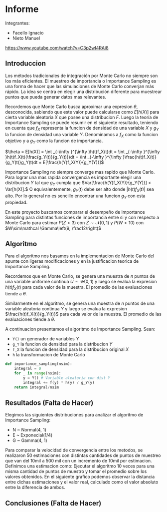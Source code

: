 # Informe
Integrantes:
- Facello Ignacio
- Nieto Manuel

https://www.youtube.com/watch?v=C3p2wI4RAi8

## Introduccion
Los métodos tradicionales de integración por Monte Carlo no siempre son los más eficientes.
El muestreo de importancia o Importance Sampling es una forma de hacer que las simulaciones de Monte Carlo converjan más rápido.
La idea se centra en elegir una distribución diferente para muestrear puntos que pueda generar datos mas relevantes.

Recordemos que Monte Carlo busca aproximar una expresion $\theta$, desconocida, sabiendo que este valor puede calcularse como $E[h(X)]$ para cierta variable aleatoria $X$ que posee una distribucion $F$. 
Luego la teoría de Importance Sampling se puede resumir en el siguiente resultado, teniendo en cuenta que $f_X$
representa la funcion de densidad de una variable $X$ y $g_Y$ la funcion de densidad una variable $Y$. Denominamos a $f_X$ como la funcion objetivo y a $g_Y$ como la funcion de importancia. 

$\theta 
= E[h(X)] 
= \int _{-\infty }^{\infty }h(t)f_X(t)dt 
= \int _{-\infty }^{\infty }h(t)f_X(t)(\frac{g_Y(t)}{g_Y(t)})dt 
= \int _{-\infty }^{\infty }\frac{h(t)f_X(t)}{g_Y(t)}g_Y(t)dt
= E[\frac{h(Y)f_X(Y)}{g_Y(Y)}]$

Importance Sampling no siempre converge mas rapido que Monte Carlo. Para lograr una mas rapida convergencia es importante elegir una distribucion $Y$ tal que $g_Y$ cumpla que $Var[\frac{h(Y)f_X(Y)}{g_Y(Y)}] < Var[h(X)].$ O equivalentemente, $g_Y(t)$ debe ser alto donde $|h(t)f_X(t)|$ sea alto. Por lo general no es sencillo encontrar una funcion $g_Y$ con esta propiedad.

En este proyecto buscamos comparar el desempeño de Importance Sampling para distintas funciones de importancia entre si y con respecto a Monte Carlo para estimar $P(Z > 3)$ con $Z\sim\mathcal N(0,1)$ y $P(W > 10)$ con $W\sim\mathcal \Gamma\left(9, \frac12\right)$

## Algoritmo

Para el algoritmo nos basamos en la implementacion de Monte Carlo del apunte con ligeras modificaciones y en la justificacion teorica de Importance Sampling.

Recordemos que en Monte Carlo, se genera una muestra de $n$ puntos de una variable uniforme continua $U\sim\mathcal U(0,1)$ y luego se evalua la expresion $h(t)f_X(t)$ para cada valor de la muestra. El promedio de las evaluaciones tiende a $\theta$.

Similarmente en el algoritmo, se genera una muestra de $n$ puntos de una variable aleatoria continua $Y$ y luego se evalua la expresion $\frac{h(t)f_X(t)}{g_Y(t)}$ para cada valor de la muestra. El promedio de las evaluaciones tiende a $\theta$.

A continuacion presentamos el algoritmo de Importance Sampling. Sean:
- `Y()` un generador de variables $Y$   
- `g_Y` la funcion de densidad para la distribucion $Y$
- `f_X` la funcion de densidad para la distribucion original $X$
- `h` la transformacion de Monte Carlo

```python
def importance_sampling(nsim):
    integral = 0
    for _ in range(nsim):
        y = Y() # Variable aleatoria con dist Y
        integral += f(y) * h(y) / g_Y(y)
    return integral/nsim
```

## Resultados (Falta de Hacer)

Elegimos las siguientes distribuciones para analizar el algoritmo de Importance Sampling:
- N ~ Normal(4, 1) 
- E ~ Exponecial(1/4)
- G ~ Gamma(4, 1)

Para comparar la velocidad de convergencia entre los metodos, se realizaron 50 estimaciones con distintas cantidades de puntos de muestreo que van del 10mil a 500 mil con un incremento de 10mil por estimacion.
Definimos una estimacion como: Ejecutar el algoritmo 10 veces para una misma cantidad de puntos de muestro y tomar el promedio sobre los valores obtenidos.
En el siguiente grafico podemos observar la distancia entre dichas estimaciones y el valor real, calculado como el valor absoluto entre la diferencia de ambos. 

## Conclusiones (Falta de Hacer)


